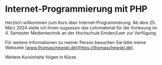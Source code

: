 # Internet-Programmierung mit PHP

Herzlich willkommen zum Kurs über Internet-Programmierung. Ab dem 25. März 2024 stelle ich Ihnen sugsessiv das Lehrmaterial für die Vorlesung im 4. Semester Medientechnik an der Hochschule Emden/Leer zur Verfügung.

Für weitere Informationen zu meiner Person besuchen Sie bitte meine Webseite [www.thomaschewski.de](https://thomaschewski.de).

Weitere Kursinhalte folgen in Kürze.

